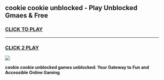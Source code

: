 
## cookie cookie unblocked - Play Unblocked Gmaes & Free
<h3>
<a href="https://news.freeplayer.one?title=cookie_cookie_unblocked&ref=23F">CLICK TO PLAY</a></h3>
<hr>

<h3>
<a href="https://news.freeplayer.one?title=cookie_cookie_unblocked&ref=23F">CLICK 2 PLAY</a>
  
</h3>

<a href="https://news.freeplayer.one?title=cookie_cookie_unblocked&ref=23F/"><img src="https://clearcache.store/games.png"></a>


**cookie cookie unblocked games unblocked: Your Gateway to Fun and Accessible Online Gaming**
